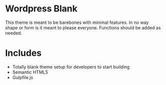 Wordpress Blank
==============

This theme is meant to be barebones with minimal features. In no way shape or form is it meant to please everyone. Functions should be added as needed.

Includes
=
- Totally blank theme setup for developers to start building
- Semantic HTML5
- Gulpfile.js